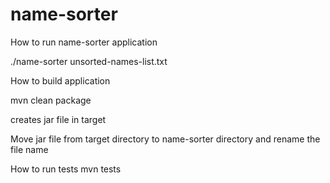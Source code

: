 # name-sorter
How to run name-sorter application

./name-sorter unsorted-names-list.txt

How to build application

mvn clean package 

creates jar file in target 

Move jar file from target directory to name-sorter directory and rename the file name

How to run tests
mvn tests
